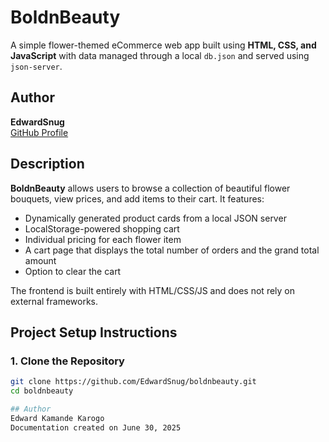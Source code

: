 # BoldnBeauty

A simple flower-themed eCommerce web app built using **HTML, CSS, and JavaScript** with data managed through a local `db.json` and served using `json-server`.


## Author

**EdwardSnug**  
[GitHub Profile](https://github.com/EdwardSnug)


## Description

**BoldnBeauty** allows users to browse a collection of beautiful flower bouquets, view prices, and add items to their cart. It features:

- Dynamically generated product cards from a local JSON server
- LocalStorage-powered shopping cart
- Individual pricing for each flower item
- A cart page that displays the total number of orders and the grand total amount
- Option to clear the cart

The frontend is built entirely with HTML/CSS/JS and does not rely on external frameworks.

## Project Setup Instructions

### 1. Clone the Repository

```bash
git clone https://github.com/EdwardSnug/boldnbeauty.git
cd boldnbeauty

## Author
Edward Kamande Karogo
Documentation created on June 30, 2025
